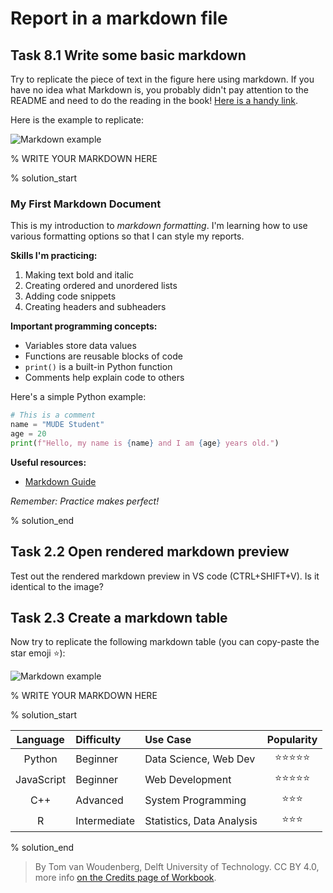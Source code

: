 # Report in a markdown file

## Task 8.1 Write some basic markdown
Try to replicate the piece of text in the figure here using markdown. If you have no idea what Markdown is, you probably didn't pay attention to the README and need to do the reading in the book! [Here is a handy link](https://mude.citg.tudelft.nl/book/2025/programming/week_1_2/markdown.html).

Here is the example to replicate:

![Markdown example](https://files.mude.citg.tudelft.nl/markdown_example.png)

% WRITE YOUR MARKDOWN HERE

% solution_start
### My First Markdown Document

This is my introduction to *markdown formatting*. I'm learning how to use various formatting options so that I can style my reports.

**Skills I'm practicing:**

1. Making text bold and italic
2. Creating ordered and unordered lists
3. Adding code snippets
4. Creating headers and subheaders

**Important programming concepts:**

- Variables store data values
- Functions are reusable blocks of code  
- `print()` is a built-in Python function
- Comments help explain code to others

Here's a simple Python example:

```python
# This is a comment
name = "MUDE Student"
age = 20
print(f"Hello, my name is {name} and I am {age} years old.")
```

**Useful resources:**

- [Markdown Guide](https://www.markdownguide.org/)

*Remember: Practice makes perfect!*

% solution_end

## Task 2.2 Open rendered markdown preview

Test out the rendered markdown preview in VS code (CTRL+SHIFT+V). Is it identical to the image?

## Task 2.3 Create a markdown table

Now try to replicate the following markdown table (you can copy-paste the star emoji ⭐):

![Markdown example](https://files.mude.citg.tudelft.nl/markdown_table.png)

% WRITE YOUR MARKDOWN HERE

% solution_start

| Language | Difficulty | Use Case | Popularity |
| :-: | :- | :- | :-: |
| Python | Beginner | Data Science, Web Dev | ⭐⭐⭐⭐⭐ |
| JavaScript | Beginner | Web Development | ⭐⭐⭐⭐⭐ |
| C++ | Advanced | System Programming | ⭐⭐⭐ |
| R | Intermediate | Statistics, Data Analysis | ⭐⭐⭐ |

% solution_end

> By Tom van Woudenberg, Delft University of Technology. CC BY 4.0, more info [on the Credits page of Workbook](https://mude.citg.tudelft.nl/workbook-2025/credits.html).
